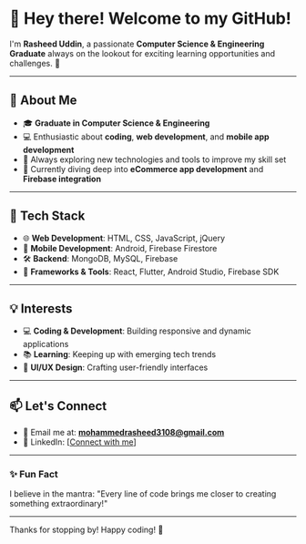 # 👋 Hey there! Welcome to my GitHub!  

I'm **Rasheed Uddin**, a passionate **Computer Science & Engineering Graduate** always on the lookout for exciting learning opportunities and challenges. 🌟  

---

## 👀 About Me  

- 🎓 **Graduate in Computer Science & Engineering**
- 💻 Enthusiastic about **coding**, **web development**, and **mobile app development**
- 🚀 Always exploring new technologies and tools to improve my skill set
- 🌱 Currently diving deep into **eCommerce app development** and **Firebase integration**

---

## 🔧 Tech Stack  

- 🌐 **Web Development**: HTML, CSS, JavaScript, jQuery  
- 📱 **Mobile Development**: Android, Firebase Firestore  
- 🛠 **Backend**: MongoDB, MySQL, Firebase  
- 🌟 **Frameworks & Tools**: React, Flutter, Android Studio, Firebase SDK  

---

## 💡 Interests  

- 💻 **Coding & Development**: Building responsive and dynamic applications  
- 📚 **Learning**: Keeping up with emerging tech trends  
- 🎨 **UI/UX Design**: Crafting user-friendly interfaces  

---

## 📫 Let's Connect  

- 📩 Email me at: **mohammedrasheed3108@gmail.com**  
- 💼 LinkedIn: [[Connect with me](https://www.linkedin.com/in/rasheeduddin/)]

---

### ✨ Fun Fact  
I believe in the mantra: "Every line of code brings me closer to creating something extraordinary!"  

---
  
Thanks for stopping by! Happy coding! 🚀  
